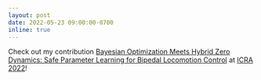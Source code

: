```yaml
---
layout: post
date: 2022-05-23 09:00:00-0700
inline: true
---
```


Check out my contribution [Bayesian Optimization Meets Hybrid Zero Dynamics: Safe Parameter Learning for Bipedal Locomotion Control](https://scholar.google.com/citations?view_op=view_citation&hl=en&user=jEf5Q-4AAAAJ&citation_for_view=jEf5Q-4AAAAJ:qjMakFHDy7sC) at [ICRA 2022](https://www.icra2022.org/)!

